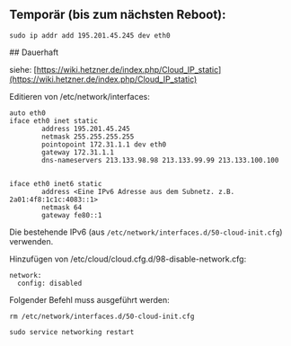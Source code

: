 ## Temporär (bis zum nächsten Reboot):

```
sudo ip addr add 195.201.45.245 dev eth0
```

## Dauerhaft

siehe: [https://wiki.hetzner.de/index.php/Cloud_IP_static](https://wiki.hetzner.de/index.php/Cloud_IP_static)

Editieren von /etc/network/interfaces:

```
auto eth0
iface eth0 inet static
        address 195.201.45.245
        netmask 255.255.255.255
        pointopoint 172.31.1.1 dev eth0
        gateway 172.31.1.1
        dns-nameservers 213.133.98.98 213.133.99.99 213.133.100.100


iface eth0 inet6 static
        address <Eine IPv6 Adresse aus dem Subnetz. z.B. 2a01:4f8:1c1c:4083::1>
        netmask 64
        gateway fe80::1
```

Die bestehende IPv6 (aus  `/etc/network/interfaces.d/50-cloud-init.cfg`) verwenden.

Hinzufügen von /etc/cloud/cloud.cfg.d/98-disable-network.cfg:

```
network:
  config: disabled
```

Folgender Befehl muss ausgeführt werden:

```
rm /etc/network/interfaces.d/50-cloud-init.cfg
```

`sudo service networking restart`
